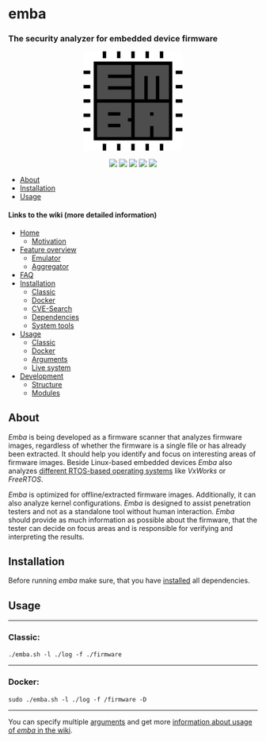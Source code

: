 <!-- 
emba - EMBEDDED LINUX ANALYZER

Copyright 2020-2021 Siemens AG

emba comes with ABSOLUTELY NO WARRANTY. This is free software, and you are
welcome to redistribute it under the terms of the GNU General Public License.
See LICENSE file for usage of this software.

emba is licensed under GPLv3

Author(s): Michael Messner, Pascal Eckmann
-->

# emba
### The security analyzer for embedded device firmware

<p align="center">
  <img src="./helpers/emba.svg" width="200"/>
</p>
<p align="center">
  <a href="https://github.com/koalaman/shellcheck"><img src="https://github.com/e-m-b-a/emba/workflows/ShellCheck/badge.svg?branch=master" /></a>
  <a href="https://www.gnu.org/software/bash/"><img src="https://img.shields.io/badge/Made%20with-Bash-1f425f.svg" /></a>
  <a href="https://github.com/e-m-b-a/emba/blob/master/LICENSE"><img src="https://img.shields.io/github/license/e-m-b-a/emba?label=License"></a>
  <a href="https://github.com/e-m-b-a/emba/stargazers"><img src="https://img.shields.io/github/stars/e-m-b-a/emba?label=Stars"></a>
  <a href="https://github.com/e-m-b-a/emba/network/members"><img src="https://img.shields.io/github/forks/e-m-b-a/emba?label=Forks"></a>
</p>

- [About](#About)
- [Installation](#Installation)
- [Usage](#Usage)

#### Links to the wiki (more detailed information)

- [Home](https://github.com/e-m-b-a/emba/wiki)
  - [Motivation](https://github.com/e-m-b-a/emba/wiki#motivation)
- [Feature overview](https://github.com/e-m-b-a/emba/wiki/Feature-overview)
  - [Emulator](https://github.com/e-m-b-a/emba/wiki/Emulator)
  - [Aggregator](https://github.com/e-m-b-a/emba/wiki/Aggregator)
- [FAQ](https://github.com/e-m-b-a/emba/wiki/FAQ)
- [Installation](https://github.com/e-m-b-a/emba/wiki/Installation)
  - [Classic](https://github.com/e-m-b-a/emba/wiki/Installation#classic-installation)
  - [Docker](https://github.com/e-m-b-a/emba/wiki/Installation#docker-installation)
  - [CVE-Search](https://github.com/e-m-b-a/emba/wiki/Installation#cve-search-installation)
  - [Dependencies](https://github.com/e-m-b-a/emba/wiki/Installation#dependencies)
  - [System tools](https://github.com/e-m-b-a/emba/wiki/Installation#system-tools)
- [Usage](https://github.com/e-m-b-a/emba/wiki/Usage)
  - [Classic](https://github.com/e-m-b-a/emba/wiki/Usage#classic)
  - [Docker](https://github.com/e-m-b-a/emba/wiki/Usage#docker)
  - [Arguments](https://github.com/e-m-b-a/emba/wiki/Usage#arguments)
  - [Live system](https://github.com/e-m-b-a/emba/wiki/Usage#live-systems)
- [Development](https://github.com/e-m-b-a/emba/wiki/Developement)
  - [Structure](https://github.com/e-m-b-a/emba/wiki/Developement#structure-of-emba)
  - [Modules](https://github.com/e-m-b-a/emba/wiki/Developement#development-of-modules)


## About

*Emba* is being developed as a firmware scanner that analyzes firmware images, regardless of whether the firmware is a single file or has already been extracted. It should help you identify and focus on interesting areas of firmware images. Beside Linux-based embedded devices *Emba* also analyzes [different RTOS-based operating systems](https://github.com/e-m-b-a/emba/wiki/OS-support) like *VxWorks* or *FreeRTOS*.

*Emba* is optimized for offline/extracted firmware images. Additionally, it can also analyze kernel configurations.
*Emba* is designed to assist penetration testers and not as a standalone tool without human interaction. *Emba* should provide as much information as possible about the firmware, that the tester can decide on focus areas and is responsible for verifying and interpreting the results. 

## Installation

Before running *emba* make sure, that you have [installed](https://github.com/e-m-b-a/emba/wiki/Installation) all dependencies.

## Usage

---
### Classic:
```console
./emba.sh -l ./log -f ./firmware
``` 

---   
### Docker:
```console
sudo ./emba.sh -l ./log -f /firmware -D
```

---
You can specify multiple [arguments](https://github.com/e-m-b-a/emba/wiki/Usage#arguments) and get more [information about usage of *emba* in the wiki](https://github.com/e-m-b-a/emba/wiki/Usage).


